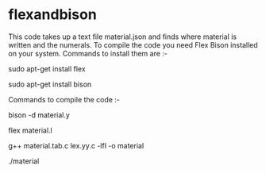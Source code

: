 flexandbison
============
This code takes up a text file material.json and finds where material is written and the numerals.
To compile the code you need Flex Bison installed on your system. Commands to install them are :- 

sudo apt-get install flex

sudo apt-get install bison

Commands to compile the code :-

bison -d material.y

flex material.l

g++ material.tab.c lex.yy.c -lfl -o material

./material
